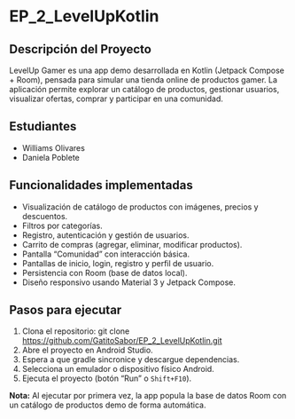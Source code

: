 # EP_2_LevelUpKotlin

## Descripción del Proyecto

LevelUp Gamer es una app demo desarrollada en Kotlin (Jetpack Compose + Room), pensada para simular una tienda online de productos gamer. La aplicación permite explorar un catálogo de productos, gestionar usuarios, visualizar ofertas, comprar y participar en una comunidad.

## Estudiantes

- Williams Olivares
- Daniela Poblete

## Funcionalidades implementadas

- Visualización de catálogo de productos con imágenes, precios y descuentos.
- Filtros por categorías.
- Registro, autenticación y gestión de usuarios.
- Carrito de compras (agregar, eliminar, modificar productos).
- Pantalla “Comunidad” con interacción básica.
- Pantallas de inicio, login, registro y perfil de usuario.
- Persistencia con Room (base de datos local).
- Diseño responsivo usando Material 3 y Jetpack Compose.

## Pasos para ejecutar

1. Clona el repositorio: git clone https://github.com/GatitoSabor/EP_2_LevelUpKotlin.git
2. Abre el proyecto en Android Studio.
3. Espera a que gradle sincronice y descargue dependencias.
4. Selecciona un emulador o dispositivo físico Android.
5. Ejecuta el proyecto (botón “Run” o `Shift+F10`).

**Nota:** Al ejecutar por primera vez, la app popula la base de datos Room con un catálogo de productos demo de forma automática.
